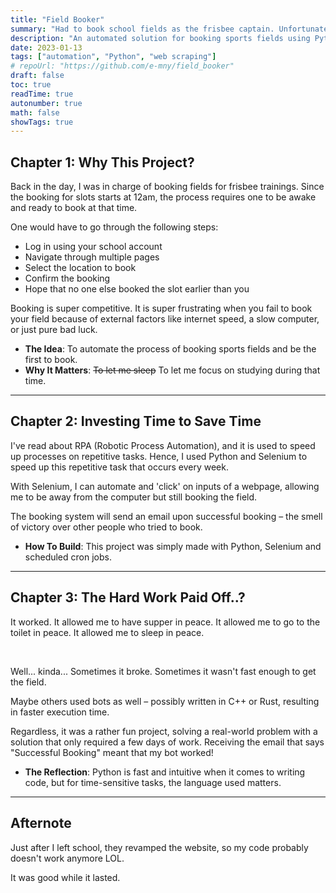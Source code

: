 ```yaml
---
title: "Field Booker"
summary: "Had to book school fields as the frisbee captain. Unfortunately, said captain was too lazy to stay up until midnight to click through a user-unfriendly website."
description: "An automated solution for booking sports fields using Python and Selenium, designed to save time and reduce frustration."
date: 2023-01-13
tags: ["automation", "Python", "web scraping"]
# repoUrl: "https://github.com/e-mny/field_booker"
draft: false
toc: true
readTime: true
autonumber: true
math: false
showTags: true
---
```


## Chapter 1: Why This Project?

Back in the day, I was in charge of booking fields for frisbee trainings. Since the booking for slots starts at 12am, the process requires one to be awake and ready to book at that time.

One would have to go through the following steps:

- Log in using your school account
- Navigate through multiple pages
- Select the location to book
- Confirm the booking
- Hope that no one else booked the slot earlier than you

Booking is super competitive. It is super frustrating when you fail to book your field because of external factors like internet speed, a slow computer, or just pure bad luck.

- **The Idea**: To automate the process of booking sports fields and be the first to book.
- **Why It Matters**: ~~To let me sleep~~ To let me focus on studying during that time.

---

## Chapter 2: Investing Time to Save Time

I've read about RPA (Robotic Process Automation), and it is used to speed up processes on repetitive tasks. Hence, I used Python and Selenium to speed up this repetitive task that occurs every week.

With Selenium, I can automate and 'click' on inputs of a webpage, allowing me to be away from the computer but still booking the field.

The booking system will send an email upon successful booking &ndash; the smell of victory over other people who tried to book.

- **How To Build**: This project was simply made with Python, Selenium and scheduled cron jobs.

---

## Chapter 3: The Hard Work Paid Off..?

It worked. It allowed me to have supper in peace. It allowed me to go to the toilet in peace. It allowed me to sleep in peace.

<br />

Well... kinda... Sometimes it broke. Sometimes it wasn't fast enough to get the field.

Maybe others used bots as well &ndash; possibly written in C++ or Rust, resulting in faster execution time.

Regardless, it was a rather fun project, solving a real-world problem with a solution that only required a few days of work. Receiving the email that says "Successful Booking" meant that my bot worked!

- **The Reflection**: Python is fast and intuitive when it comes to writing code, but for time-sensitive tasks, the language used matters.

---

## Afternote

Just after I left school, they revamped the website, so my code probably doesn't work anymore LOL.

It was good while it lasted.
